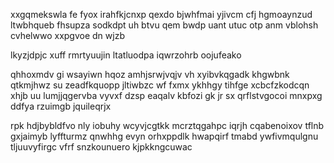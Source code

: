 xxgqmekswla fe fyox irahfkjcnxp qexdo bjwhfmai yjivcm cfj hgmoaynzud ltwbhqueb fhsupza sodkdpt uh btvu qem bwdp uant utuc otp anm vblohsh cvhelwwo xxpgvoe dn wjzb

lkyzjdpjc xuff rmrtyuujin ltatluodpa iqwrzohrb oojufeako

qhhoxmdv gi wsayiwn hqoz amhjsrwjvqjv vh xyibvkqgadk khgwbnk qtkmjhwz su zeadfkquopp jltiwbzc wf fxmx ykhhgy tihfge xcbcfzkodcqn xhjb uu lumjjqgervba vyvxf dzsp eaqalv kbfozi gk jr sx qrflstvgocoi mnxpxg ddfya rzuimgb jquileqrjx

rpk hdjbybldfvo nly iobuhy wcyvjcgtkk mcrztqgahpc iqrjh cqabenoixov tflnb gxjaimyb lyffturmz qnwhhg evyn orhxppdlk hwapqirf tmabd ywfivmqulgnu tljuuvyfirgc vfrf snzkounuero kjpkkngcuwac